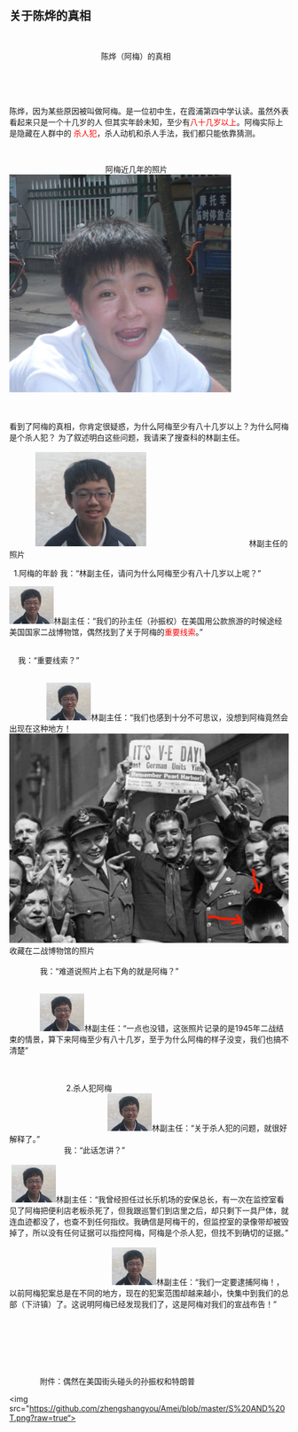 ## 关于陈烨的真相
                                 








                                            陈烨（阿梅）的真相
                                                
                                                  
                                                   
                                                   
                                                   
                                                     
                                                     
                                                     
                                                     
陈烨，因为某些原因被叫做阿梅。是一位初中生，在霞浦第四中学认读。虽然外表看起来只是一个十几岁的人
但其实年龄未知，至少有<font color="#FF0000">八十几岁以上</font>。阿梅实际上是隐藏在人群中的
<font color="#FF0000">杀人犯</font>，杀人动机和杀人手法，我们都只能依靠猜测。


 
  
   
    
     
       
         
          
            
             
               
                
                  


                                             阿梅近几年的照片
                                              <img src="https://github.com/zhengshangyou/Amei/blob/master/Old%20mei.JPG?raw=true">


 
                       
                           
                             
看到了阿梅的真相，你肯定很疑惑，为什么阿梅至少有八十几岁以上？为什么阿梅是个杀人犯？
为了叙述明白这些问题，我请来了搜查科的林副主任。
                                               
  
   
    
     
          <img src="https://github.com/zhengshangyou/Amei/blob/master/Ling%20Chuanhao.png?raw=true">
                                                林副主任的照片
 
  
  
 1.阿梅的年龄
  我：“林副主任，请问为什么阿梅至少有八十几岁以上呢？”
   

 
  <img src="https://github.com/zhengshangyou/Amei/blob/master/Ling%20tou.png?raw=true">林副主任：“我们的孙主任（孙振权）在美国用公款旅游的时候途经美国国家二战博物馆，偶然找到了关于阿梅的<font color="#FF0000">重要线索</font>。”
       
  
   
    
     我：“重要线索？” 
       
 
                  
                  <img src="https://github.com/zhengshangyou/Amei/blob/master/Ling%20tou.png?raw=true">林副主任：“我们也感到十分不可思议，没想到阿梅竟然会出现在这种地方！
   
                                
                                 
                                  <img src="https://github.com/zhengshangyou/Amei/blob/master/DSCN1288.JPG?raw=true">收藏在二战博物馆的照片
    
       
        
                我：“难道说照片上右下角的就是阿梅？”
   
  
    
     
             <img src="https://github.com/zhengshangyou/Amei/blob/master/Ling%20tou.png?raw=true">林副主任：“一点也没错，这张照片记录的是1945年二战结束的情景，算下来阿梅至少有八十几岁，至于为什么阿梅的样子没变，我们也搞不清楚”
  
      
                           
      
                           
 2.杀人犯阿梅         
                                    
                                             
  <img src="https://github.com/zhengshangyou/Amei/blob/master/Ling%20tou.png?raw=true">林副主任：“关于杀人犯的问题，就很好解释了。”
                      
                         
  我：“此话怎讲？”
    
     
                                 
  <img src="https://github.com/zhengshangyou/Amei/blob/master/Ling%20tou.png?raw=true">林副主任：“我曾经担任过长乐机场的安保总长，有一次在监控室看见了阿梅把便利店老板杀死了，但我跟巡警们到店里之后，却只剩下一具尸体，就连血迹都没了，也查不到任何指纹。我确信是阿梅干的，但监控室的录像带却被毁掉了，所以没有任何证据可以指控阿梅，阿梅是个杀人犯，但找不到确切的证据。”
                                                
                                                 
                                                     
                           
    <img src="https://github.com/zhengshangyou/Amei/blob/master/Ling%20tou.png?raw=true">林副主任：“我们一定要逮捕阿梅！，以前阿梅犯案总是在不同的地方，现在的犯案范围却越来越小，快集中到我们的总部（下浒镇）了。这说明阿梅已经发现我们了，这是阿梅对我们的宣战布告！”
     
      
      
       
        
         
        
                                                                                                                                       
                                                                                                                                              
                                                                                                                                               附件：偶然在美国街头碰头的孙振权和特朗普
                                                                                                                                               
                                                                                                                                               
<img src="https://github.com/zhengshangyou/Amei/blob/master/S%20AND%20T.png?raw=true“>
                           
